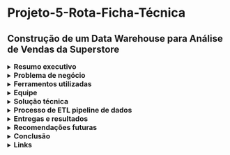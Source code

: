 # Projeto-5-Rota-Ficha-Técnica
## Construção de um Data Warehouse para Análise de Vendas da Superstore

  </details>
  
  <details>
  <summary><strong style="font-size: 16px;">Resumo executivo</strong></summary>
    
Este projeto teve como objetivo principal a transformação de dados brutos e desestruturados, provenientes de múltiplas fontes, em um modelo de dados analítico e robusto. Através do processo de ETL (Extração, Transformação e Carga), foi construído um Data Warehouse no Google BigQuery, utilizando a modelagem dimensional Star Schema. A solução permite que a empresa Superstore realize análises de vendas mais eficientes e estratégicas, cruzando informações de clientes, produtos, localização, pedidos e concorrentes de forma integrada.

  </details>
  
  <details>
  <summary><strong style="font-size: 16px;">Problema de negócio</strong></summary>
    
Os dados de vendas da Superstore, originalmente em um arquivo CSV, e as informações de concorrentes, obtidas via web scraping, encontravam-se isolados e sem uma estrutura relacional otimizada. A ausência de um sistema tabular unificado e uma arquitetura de dados consistente dificultava a realização de consultas complexas, a medição de KPIs (Key Performance Indicators) e a extração de insights valiosos para a tomada de decisões.

  </details>
  
  <details>
  <summary><strong style="font-size: 16px;">Ferramentos utilizadas</strong></summary>
    
 •	BigQuery: criação das tabelas, execução das consultas SQL, transformação e modelagem dimensional.
 
 •	Python (pandas + bigquery): leitura, limpeza e carga dos dados automatizada.
 
 •	Google Sheets (IMPORTHTML): extração de dados externos via scraping.
 
 •	Apresentação google: criação da apresentação final com storytelling visual.
 

  </details>
  
  <details>
  <summary><strong style="font-size: 16px;">Equipe</strong></summary>
    
Cassia Silva

  </details>
  
  <details>
  <summary><strong style="font-size: 16px;">Solução técnica</strong></summary>
    
A solução implementada foi a criação de um Data Warehouse utilizando a modelagem Star Schema. Esta arquitetura foi escolhida por sua capacidade de otimizar consultas analíticas, facilitar a compreensão dos dados e simplificar a agregação de métricas.

•	Modelo de dados:

o	Tabela de fatos (fact_sales): Tabela central que armazena as métricas quantitativas de cada transação de venda, como sales, profit, quantity e shipping_cost. Possui chaves estrangeiras (FKs) que se conectam às tabelas de dimensão.

o	Tabelas de dimensão (dim_...): Tabelas que fornecem o contexto descritivo para os fatos. Cada dimensão armazena atributos sobre:

 - dim_customer (Quem comprou?): customer_id, customer_name, segment.

 - dim_product (O que foi vendido?): product_id, product_name, category, sub_category.

 - dim_location (Onde aconteceu?): location_id, city, state, country, region.

 - dim_order (Quando aconteceu?): order_id, order_date, ship_date, order_priority, ship_mode.

 - dim_concorrentes (Dados contextuais): concorrente_id, company, country, industry.

  </details>
  
  <details>
  <summary><strong style="font-size: 16px;">Processo de ETL pipeline de dados</strong></summary>
    
Um pipeline de ETL automatizado foi desenvolvido para extrair os dados, transformá-los e carregá-los no BigQuery, seguindo uma ordem de dependência lógica.

•	Tecnologias:

 - o	Linguagem de programação: Python

 - o	Bibliotecas: Pandas para manipulação e transformação de dados, pandas-gbq e google-cloud-bigquery para a carga de dados no BigQuery.

 - o	Destino: Google BigQuery.
  
•	Fluxo de trabalho do pipeline:

1.	Extração: Dados brutos são lidos do arquivo CSV da Superstore e de uma fonte externa (web scraping de dados de concorrentes).

2.	Transformação: Os dados são limpos, padronizados e agregados. Chaves primárias (surrogate keys) são geradas para cada tabela de dimensão. A tabela de fatos é construída em seguida, utilizando as chaves estrangeiras para referenciar as dimensões já criadas.

3.	Carga: Os DataFrames processados são carregados na ordem correta para o BigQuery:

 - Primeiro, todas as tabelas de dimensão.
 - Por último, a tabela de fatos, que depende das chaves das dimensões.

  </details>
  
  <details>
  <summary><strong style="font-size: 16px;">Entregas e resultados</strong></summary>
    
•	Código: Um script Python (rota_etl_superstore.py ou .ipynb) contendo a lógica completa de ETL.
•	Estrutura de dados: Um conjunto de tabelas de fatos e dimensões no Google BigQuery.
•	Documentação:
o	Diagrama de modelagem Star Schema.
o	Fluxograma do pipeline de atualização de dados.
•	Análise de Desempenho: A nova estrutura permite consultas complexas com maior eficiência e menor custo computacional, proporcionando uma base sólida para a análise de BI.

  </details>
  
  <details>
  <summary><strong style="font-size: 16px;">Recomendações futuras</strong></summary>
    
•	Automatizar o pipeline - Agendar o pipeline de ETL para execução automática e contínua.
•	Implementar (SCD) Rastrear mudanças nos dados (ex: cliente mudando de segmento) para análises históricas precisas.
•	Ampliar a base com novas fontes (e-commerce, SAC, redes sociais)
•	Criar visões agregadas e dashboards para acompanhamento de KPIs

  </details>
  
  <details>
  <summary><strong style="font-size: 16px;">Conclusão</strong></summary>

Este projeto consolidou o uso de boas práticas de engenharia de dados com foco em análise de negócios, e mostrou como transformar um arquivo bruto em uma estrutura analítica escalável. A modelagem com Star Schema, combinada ao processo ETL limpo e bem documentado, permitiu a construção de uma base sólida para decisões baseadas em dados.

  </details>
  
  <details>
  <summary><strong style="font-size: 16px;">Links</strong></summary>
    
•	[Apresentações google](https://docs.google.com/presentation/d/1sGMw_1xxm-tVbcfihM8Qujl1IWJSM1VAc0pAmAUibgs/edit?usp=sharing)
•	[Apresentação de vídeo (Loom) 

